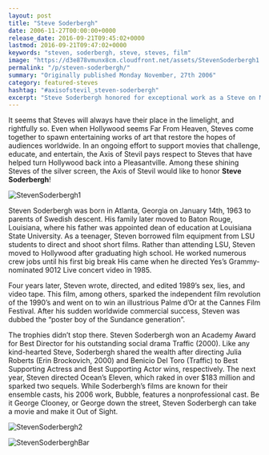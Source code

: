 ```yaml
---
layout: post
title: "Steve Soderbergh"
date: 2006-11-27T00:00:00+0000
release_date: 2016-09-21T09:45:02+0000
lastmod: 2016-09-21T09:47:02+0000
keywords: "steven, soderbergh, steve, steves, film"
image: "https://d3e878vmunx8cm.cloudfront.net/assets/StevenSoderbergh1.jpg"
permalink: "/p/steven-soderbergh/"
summary: "Originally published Monday November, 27th 2006"
category: featured-steves
hashtag: "#axisofstevil_steven-soderbergh"
excerpt: "Steve Soderbergh honored for exceptional work as a Steve on Monday November, 27th 2006"
---
```


[id_1]: https://d3e878vmunx8cm.cloudfront.net/assets/StevenSoderbergh1.jpg "StevenSoderbergh1"[id_2]: https://d3e878vmunx8cm.cloudfront.net/assets/StevenSoderbergh2.jpg "StevenSoderbergh2"[id_3]: https://d3e878vmunx8cm.cloudfront.net/assets/StevenSoderberghbar.jpg "StevenSoderberghbar"

It seems that Steves will always have their place in the limelight, and rightfully so. Even when Hollywood seems Far From Heaven, Steves come together to spawn entertaining works of art that restore the hopes of audiences worldwide. In an ongoing effort to support movies that challenge, educate, and entertain, the Axis of Stevil pays respect to Steves that have helped turn Hollywood back into a Pleasantville. Among these shining Steves of the silver screen, the Axis of Stevil would like to honor **Steve Soderbergh**!

![StevenSoderbergh1][id_1]

Steven Soderbergh was born in Atlanta, Georgia on January 14th, 1963 to parents of Swedish descent.  His family later moved to Baton Rouge, Louisiana, where his father was appointed dean of education at Louisiana State University.  As a teenager, Steven borrowed film equipment from LSU students to direct and shoot short films.  Rather than attending LSU, Steven moved to Hollywood after graduating high school.  He worked numerous crew jobs until his first big break His came when he directed Yes’s Grammy-nominated 9012 Live concert video in 1985.

Four years later, Steven wrote, directed, and edited 1989’s sex, lies, and video tape.  This film, among others, sparked the independent film revolution of the 1990’s and went on to win an illustrious Palme d’Or at the Cannes Film Festival.  After his sudden worldwide commercial success, Steven was dubbed the “poster boy of the Sundance generation”.

The trophies didn’t stop there.  Steven Soderbergh won an Academy Award for Best Director for his outstanding social drama Traffic (2000).  Like any kind-hearted Steve, Soderbergh shared the wealth after directing Julia Roberts (Erin Brockovich, 2000) and Benicio Del Toro (Traffic) to Best Supporting Actress and Best Supporting Actor wins, respectively. The next year, Steven directed Ocean’s Eleven, which raked in over $183 million and sparked two sequels. While Soderbergh’s films are known for their ensemble casts, his 2006 work, Bubble, features a nonprofessional cast.  Be it George Clooney, or George down the street, Steven Soderbergh can take a movie and make it Out of Sight.

![StevenSoderbergh2][id_2]

![StevenSoderberghBar][id_3]
